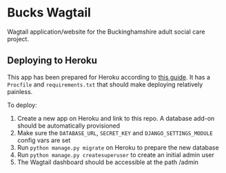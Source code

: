 # Bucks Wagtail

Wagtail application/website for the Buckinghamshire adult social care project.

## Deploying to Heroku

This app has been prepared for Heroku according to [this guide](https://wagtail.io/blog/wagtail-heroku-2017/). It has a `Procfile` and `requirements.txt` that should make deploying relatively painless.

To deploy:

1. Create a new app on Heroku and link to this repo. A database add-on should be automatically provisioned
2. Make sure the `DATABASE_URL`, `SECRET_KEY` and `DJANGO_SETTINGS_MODULE` config vars are set
3. Run `python manage.py migrate` on Heroku to prepare the new database
4. Run `python manage.py createsuperuser` to create an initial admin user
5. The Wagtail dashboard should be accessible at the path /admin